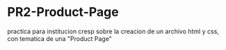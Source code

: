# PR2-Product-Page
practica para institucion cresp sobre la creacion de un archivo html y css, con tematica de una "Product Page"
